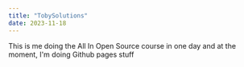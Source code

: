 ```yaml
---
title: "TobySolutions"
date: 2023-11-18
---
```


This is me doing the All In Open Source course in one day and at the moment, I'm doing Github pages stuff
